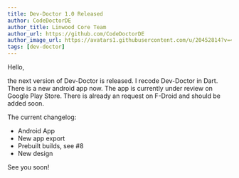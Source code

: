 ```yaml
---
title: Dev-Doctor 1.0 Released
author: CodeDoctorDE
author_title: Linwood Core Team
author_url: https://github.com/CodeDoctorDE
author_image_url: https://avatars1.githubusercontent.com/u/20452814?v=4
tags: [dev-doctor]
---
```


Hello,

the next version of Dev-Doctor is released. I recode Dev-Doctor in Dart. There is a new android app now.
The app is currently under review on Google Play Store. There is already an request on F-Droid and should be added soon.

The current changelog:

- Android App
- New app export
- Prebuilt builds, see #8
- New design

See you soon!
